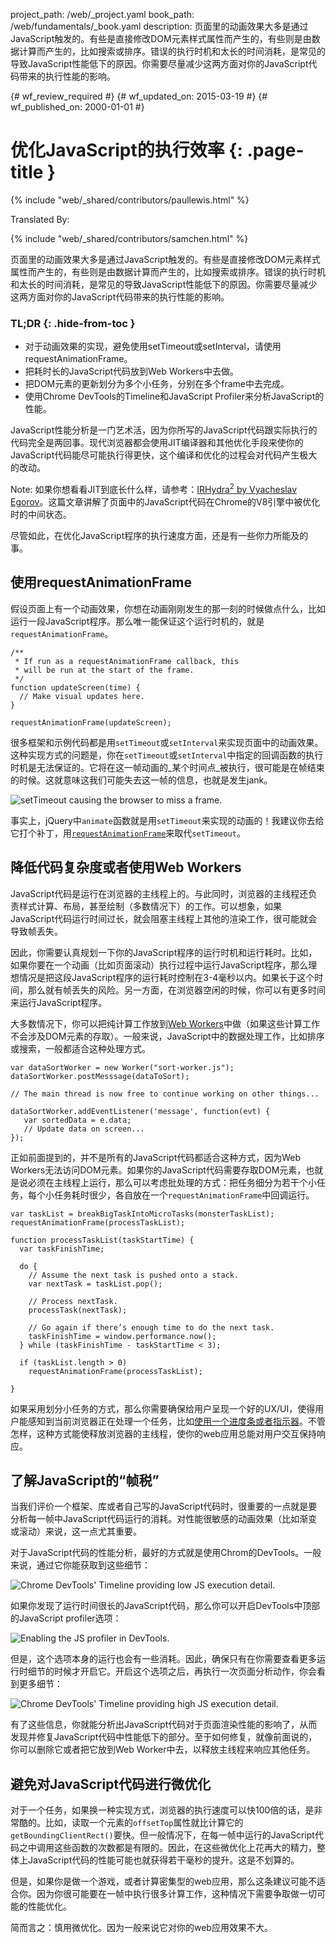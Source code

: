 project_path: /web/_project.yaml
book_path: /web/fundamentals/_book.yaml
description: 页面里的动画效果大多是通过JavaScript触发的。有些是直接修改DOM元素样式属性而产生的，有些则是由数据计算而产生的，比如搜索或排序。错误的执行时机和太长的时间消耗，是常见的导致JavaScript性能低下的原因。你需要尽量减少这两方面对你的JavaScript代码带来的执行性能的影响。

{# wf_review_required #}
{# wf_updated_on: 2015-03-19 #}
{# wf_published_on: 2000-01-01 #}

# 优化JavaScript的执行效率 {: .page-title }

{% include "web/_shared/contributors/paullewis.html" %}


Translated By: 

{% include "web/_shared/contributors/samchen.html" %}


页面里的动画效果大多是通过JavaScript触发的。有些是直接修改DOM元素样式属性而产生的，有些则是由数据计算而产生的，比如搜索或排序。错误的执行时机和太长的时间消耗，是常见的导致JavaScript性能低下的原因。你需要尽量减少这两方面对你的JavaScript代码带来的执行性能的影响。

### TL;DR {: .hide-from-toc }
- 对于动画效果的实现，避免使用setTimeout或setInterval，请使用requestAnimationFrame。
- 把耗时长的JavaScript代码放到Web Workers中去做。
- 把DOM元素的更新划分为多个小任务，分别在多个frame中去完成。
- 使用Chrome DevTools的Timeline和JavaScript Profiler来分析JavaScript的性能。


JavaScript性能分析是一门艺术活，因为你所写的JavaScript代码跟实际执行的代码完全是两回事。现代浏览器都会使用JIT编译器和其他优化手段来使你的JavaScript代码能尽可能执行得更快，这个编译和优化的过程会对代码产生极大的改动。

Note: 如果你想看看JIT到底长什么样，请参考：<a href="http://mrale.ph/irhydra/2/">IRHydra<sup>2</sup> by Vyacheslav Egorov</a>。这篇文章讲解了页面中的JavaScript代码在Chrome的V8引擎中被优化时的中间状态。

尽管如此，在优化JavaScript程序的执行速度方面，还是有一些你力所能及的事。

## 使用requestAnimationFrame

假设页面上有一个动画效果，你想在动画刚刚发生的那一刻的时候做点什么，比如运行一段JavaScript程序。那么唯一能保证这个运行时机的，就是`requestAnimationFrame`。


    /**
     * If run as a requestAnimationFrame callback, this
     * will be run at the start of the frame.
     */
    function updateScreen(time) {
      // Make visual updates here.
    }
    
    requestAnimationFrame(updateScreen);
    

很多框架和示例代码都是用`setTimeout`或`setInterval`来实现页面中的动画效果。这种实现方式的问题是，你在`setTimeout`或`setInterval`中指定的回调函数的执行时机是无法保证的。它将在这一帧动画的_某个时间点_被执行，很可能是在帧结束的时候。这就意味这我们可能失去这一帧的信息，也就是发生jank。

<img src="images/optimize-javascript-execution/settimeout.jpg"  alt="setTimeout causing the browser to miss a frame.">

事实上，jQuery中`animate`函数就是用`setTimeout`来实现的动画的！我建议你去给它打个补丁，用[`requestAnimationFrame`](https://github.com/gnarf/jquery-requestAnimationFrame)来取代`setTimeout`。

## 降低代码复杂度或者使用Web Workers

JavaScript代码是运行在浏览器的主线程上的。与此同时，浏览器的主线程还负责样式计算、布局，甚至绘制（多数情况下）的工作。可以想象，如果JavaScript代码运行时间过长，就会阻塞主线程上其他的渲染工作，很可能就会导致帧丢失。

因此，你需要认真规划一下你的JavaScript程序的运行时机和运行耗时。比如，如果你要在一个动画（比如页面滚动）执行过程中运行JavaScript程序，那么理想情况是把这段JavaScript程序的运行耗时控制在3-4毫秒以内。如果长于这个时间，那么就有帧丢失的风险。另一方面，在浏览器空闲的时候，你可以有更多时间来运行JavaScript程序。

大多数情况下，你可以把纯计算工作放到[Web Workers](https://developer.mozilla.org/en-US/docs/Web/API/Web_Workers_API/basic_usage)中做（如果这些计算工作不会涉及DOM元素的存取）。一般来说，JavaScript中的数据处理工作，比如排序或搜索，一般都适合这种处理方式。


    var dataSortWorker = new Worker("sort-worker.js");
    dataSortWorker.postMesssage(dataToSort);
    
    // The main thread is now free to continue working on other things...
    
    dataSortWorker.addEventListener('message', function(evt) {
       var sortedData = e.data;
       // Update data on screen...
    });
    
    

正如前面提到的，并不是所有的JavaScript代码都适合这种方式，因为Web Workers无法访问DOM元素。如果你的JavaScript代码需要存取DOM元素，也就是说必须在主线程上运行，那么可以考虑批处理的方式：把任务细分为若干个小任务，每个小任务耗时很少，各自放在一个`requestAnimationFrame`中回调运行。


    var taskList = breakBigTaskIntoMicroTasks(monsterTaskList);
    requestAnimationFrame(processTaskList);
    
    function processTaskList(taskStartTime) {
      var taskFinishTime;
    
      do {
        // Assume the next task is pushed onto a stack.
        var nextTask = taskList.pop();
    
        // Process nextTask.
        processTask(nextTask);
    
        // Go again if there’s enough time to do the next task.
        taskFinishTime = window.performance.now();
      } while (taskFinishTime - taskStartTime < 3);
    
      if (taskList.length > 0)
        requestAnimationFrame(processTaskList);
    
    }
    

如果采用划分小任务的方式，那么你需要确保给用户呈现一个好的UX/UI，使得用户能感知到当前浏览器正在处理一个任务，比如[使用一个进度条或者指示器](http://www.google.com/design/spec/components/progress-activity.html)。不管怎样，这种方式能使释放浏览器的主线程，使你的web应用总能对用户交互保持响应。

## 了解JavaScript的“帧税”

当我们评价一个框架、库或者自己写的JavaScript代码时，很重要的一点就是要分析每一帧中JavaScript代码运行的消耗。对性能很敏感的动画效果（比如渐变或滚动）来说，这一点尤其重要。

对于JavaScript代码的性能分析，最好的方式就是使用Chrom的DevTools。一般来说，通过它你能获取到这些细节：

<img src="images/optimize-javascript-execution/low-js-detail.jpg"  alt="Chrome DevTools' Timeline providing low JS execution detail.">

如果你发现了运行时间很长的JavaScript代码，那么你可以开启DevTools中顶部的JavaScript profiler选项：

<img src="images/optimize-javascript-execution/js-profiler-toggle.jpg"  alt="Enabling the JS profiler in DevTools.">

但是，这个选项本身的运行也会有一些消耗。因此，确保只有在你需要查看更多运行时细节的时候才开启它。开启这个选项之后，再执行一次页面分析动作，你会看到更多细节：

<img src="images/optimize-javascript-execution/high-js-detail.jpg"  alt="Chrome DevTools' Timeline providing high JS execution detail.">

有了这些信息，你就能分析出JavaScript代码对于页面渲染性能的影响了，从而发现并修复JavaScript代码中性能低下的部分。至于如何修复，就像前面说的，你可以删除它或者把它放到Web Worker中去，以释放主线程来响应其他任务。

## 避免对JavaScript代码进行微优化

对于一个任务，如果换一种实现方式，浏览器的执行速度可以快100倍的话，是非常酷的。比如，读取一个元素的`offsetTop`属性就比计算它的`getBoundingClientRect()`要快。但一般情况下，在每一帧中运行的JavaScript代码之中调用这些函数的次数都是有限的。因此，在这些微优化上花再大的精力，整体上JavaScript代码的性能可能也就获得若干毫秒的提升。这是不划算的。

但是，如果你是做一个游戏，或者计算密集型的web应用，那么这条建议可能不适合你。因为你很可能要在一帧中执行很多计算工作，这种情况下需要争取做一切可能的性能优化。

简而言之：慎用微优化。因为一般来说它对你的web应用效果不大。


